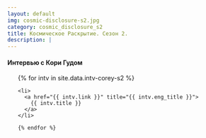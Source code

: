 ```yaml
---
layout: default
img: cosmic-disclosure-s2.jpg
category: cosmic_disclosure_s2
title: Космическое Раскрытие. Сезон 2.
description: |
---
```


<div>
  <h4>Интервью с Кори Гудом</h4>

  <ul>
    {% for intv in site.data.intv-corey-s2 %}

    <li>
      <a href="{{ intv.link }}" title="{{ intv.eng_title }}">
        {{ intv.title }}
      </a>
    </li>

    {% endfor %}
  </ul>

</div>

